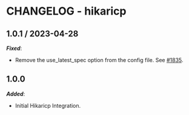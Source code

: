 # CHANGELOG - hikaricp

## 1.0.1 / 2023-04-28

***Fixed***:

* Remove the use_latest_spec option from the config file. See [#1835](https://github.com/DataDog/integrations-extras/pull/1835).

## 1.0.0

***Added***:

* Initial Hikaricp Integration.
